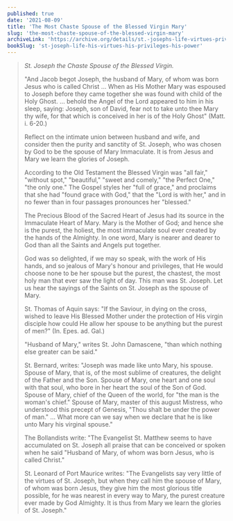 ```yaml
---
published: true
date: '2021-08-09'
title: 'The Most Chaste Spouse of the Blessed Virgin Mary'
slug: 'the-most-chaste-spouse-of-the-blessed-virgin-mary'
archiveLink: 'https://archive.org/details/st.-josephs-life-virtues-privileges-power/page/310?view=theater'
bookSlug: 'st-joseph-life-his-virtues-his-privileges-his-power'
---
```


> *St. Joseph the Chaste Spouse of the Blessed Virgin.*
>
> "And Jacob begot Joseph, the husband of Mary, of whom was born Jesus who is called Christ … When as His Mother Mary was espoused to Joseph before they came together she was found with child of the Holy Ghost. … behold the Angel of the Lord appeared to him in his sleep, saying: Joseph, son of David, fear not to take unto thee Mary thy wife, for that which is conceived in her is of the Holy Ghost" (Matt. i. 6-20.)
>
> Reflect on the intimate union between husband and wife, and consider then the purity and sanctity of St. Joseph, who was chosen by God to be the spouse of Mary Immaculate. It is from Jesus and Mary we learn the glories of Joseph.
>
> According to the Old Testament the Blessed Virgin was "all fair," "without spot," "beautiful," "sweet and comely," "the Perfect One," "the only one." The Gospel styles her "full of grace," and proclaims that she had "found grace with God," that the "Lord is with her," and in no fewer than in four passages pronounces her "blessed."
>
> The Precious Blood of the Sacred Heart of Jesus had its source in the Immaculate Heart of Mary. Mary is the Mother of God; and hence she is the purest, the holiest, the most immaculate soul ever created by the hands of the Almighty. In one word, Mary is nearer and dearer to God than all the Saints and Angels put together.
>
> God was so delighted, if we may so speak, with the work of His hands, and so jealous of Mary's honour and privileges, that He would choose none to be her spouse but the purest, the chastest, the most holy man that ever saw the light of day. This man was St. Joseph. Let us hear the sayings of the Saints on St. Joseph as the spouse of Mary.
>
> St. Thomas of Aquin says: "If the Saviour, in dying on the cross, wished to leave His Blessed Mother under the protection of His virgin disciple how could He allow her spouse to be anything but the purest of men?" (In. Epes. ad. Gal.)
>
> "Husband of Mary," writes St. John Damascene, "than which nothing else greater can be said."
>
> St. Bernard, writes: "Joseph was made like unto Mary, his spouse. Spouse of Mary, that is, of the most sublime of creatures, the delight of the Father and the Son. Spouse of Mary, one heart and one soul with that soul, who bore in her heart the soul of the Son of God. Spouse of Mary, chief of the Queen of the world, for "the man is the woman's chief." Spouse of Mary, master of this august Mistress, who understood this precept of Genesis, "Thou shalt be under the power of man." … What more can we say when we declare that he is like unto Mary his virginal spouse."
>
> The Bollandists write: "The Evangelist St. Matthew seems to have accumulated on St. Joseph all praise that can be conceived or spoken when he said "Husband of Mary, of whom was born Jesus, who is called Christ."
>
> St. Leonard of Port Maurice writes: "The Evangelists say very little of the virtues of St. Joseph, but when they call him the spouse of Mary, of whom was born Jesus, they give him the most glorious title possible, for he was nearest in every way to Mary, the purest creature ever made by God Almighty. It is thus from Mary we learn the glories of St. Joseph."